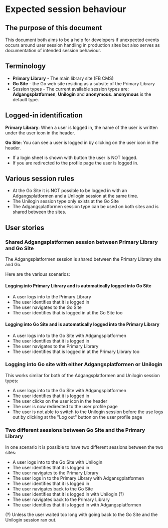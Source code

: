 # Expected session behaviour

## The purpose of this document

This document both aims to be a help for developers if unexpected events occurs around
user session handling in production sites but also serves as documentation of
intended session behaviour.

## Terminology

* **Primary Library** - The main library site (FB CMS)
* **Go Site** - the Go web site residing as a subsite of the Primary Library
* Session types - The current available session types are: **Adgangsplatformen**,
**Unilogin** and **anonymous**. **anonymous** is the default type.

## Logged-in identification

**Primary Library**: When a user is logged in, the name of the user is written under
the user icon in the header.

**Go Site**: You can see a user is logged in by clicking on the user icon in the
header.

* If a login sheet is shown with button the user is NOT logged.
* If you are redirected to the profile page the user is logged in.

## Various session rules

* At the Go Site it is NOT possible to be logged in with an Adgangsplatformen
and a Unilogin session at the same time.
* The Unilogin session type only exists at the Go Site
* The Adgangsplatformen session type can be used on both sites and is shared
between the sites.

## User stories

### Shared Adgangsplatformen session between Primary Library and Go Site

The Adgangsplatformen session is shared between the Primary Library site and Go.

Here are the various scenarios:

#### Logging into Primary Library and is automatically logged into Go Site

* A user logs into to the Primary Library
* The user identifies that it is logged in
* The user navigates to the Go Site
* The user identifies that is logged in at the Go Site too

#### Logging into Go Site and is automatically logged into the Primary Library

* A user logs into to the Go Site with Adgangsplatformen
* The user identifies that it is logged in
* The user navigates to the Primary Library
* The user identifies that is logged in at the Primary Library too

### Logging into Go site with either Adgangsplatformen or Unilogin

This works similar for both of the Adgangsplatformen and Unilogin session types:

* A user logs into to the Go Site with Adgangsplatformen
* The user identifies that it is logged in
* The user clicks on the user icon in the header
* The user is now redirected to the user profile page
* The user is not able to switch to the Unilogin session before the use logs out
by clicking at the "Log out" button on the user profile page

### Two different sessions between Go Site and the Primary Library

In one scenario it is possible to have two different sessions between the two sites:

* A user logs into to the Go Site with Unilogin
* The user identifies that it is logged in
* The user navigates to the Primary Library
* The user logs in to the Primary Library with Adgansgplatformen
* The user identifies that it is logged in
* The user navigates back to the Go Site
* The user identifies that it is logged in with Unilogin (?)
* The user navigates back to the Primary Library
* The user identifies that it is logged in with Adgangsplatformen

(?) Unless the user waited too long with going back to the Go Site and the
Unilogin session ran out.
